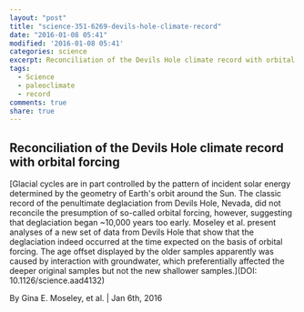 ```yaml
---
layout: "post"
title: "science-351-6269-devils-hole-climate-record"
date: "2016-01-08 05:41"
modified: '2016-01-08 05:41'
categories: science
excerpt: Reconciliation of the Devils Hole climate record with orbital forcing
tags:
  - Science
  - paleoclimate
  - record
comments: true
share: true
---
```


## Reconciliation of the Devils Hole climate record with orbital forcing

[Glacial cycles are in part controlled by the pattern of incident solar energy determined by the geometry of Earth's orbit around the Sun. The classic record of the penultimate deglaciation from Devils Hole, Nevada, did not reconcile the presumption of so-called orbital forcing, however, suggesting that deglaciation began ~10,000 years too early. Moseley et al. present analyses of a new set of data from Devils Hole that show that the deglaciation indeed occurred at the time expected on the basis of orbital forcing. The age offset displayed by the older samples apparently was caused by interaction with groundwater, which preferentially affected the deeper original samples but not the new shallower samples.](DOI: 10.1126/science.aad4132)

By Gina E. Moseley, et al. | Jan 6th, 2016
